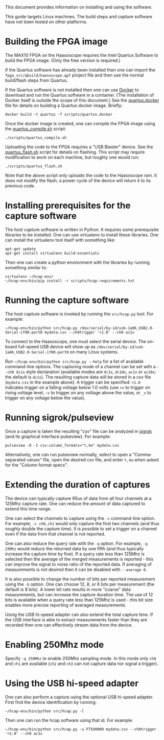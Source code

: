 This document provides information on installing and using the
software.

This guide targets Linux machines.  The build steps and capture
software have not been tested on other platforms.

# Building the FPGA image

The MAX10 FPGA on the Haasoscope requires the Intel Quartus Software
to build the FPGA image.  (Only the free version is required.)

If the Quartus software has already been installed then one can import
the `fpga_src/qbuild/haasoscope.qpf` project file and then use the
normal build/flash steps from Quartus.

If the Quartus software is not installed then one can use
[Docker](https://en.wikipedia.org/wiki/Docker_(software)) to download
and run the Quartus software in a container.  (The installation of
Docker itself is outside the scope of this document.)  See the
[quartus.docker](../scripts/quartus.docker) file for details on
building a Quartus docker image.  Briefly:
```
docker build -t quartus -f scripts/quartus.docker
```

Once the docker image is created, one can compile the FPGA image using
the [quartus_compile.sh](../scripts/quartus_compile.sh) script:
```
./scripts/quartus_compile.sh
```

Uploading the code to the FPGA requires a "USB Blaster" device.  See
the [quartus_flash.sh](../scripts/quartus_flash.sh) script for details
on flashing.  This script may require modification to work on each
machine, but roughly one would run:
```
./scripts/quartus_flash.sh
```

Note that the above script only uploads the code to the Haasoscope
ram.  It does not modify the flash; a power cycle of the device will
return it to its previous code.

# Installing prerequisites for the capture software

The host capture software is written in Python.  It requires some
prerequisite libraries to be installed.  One can use virtualenv to
install these libraries.  One can install the virtualenv tool itself
with something like:

```
apt-get update
apt-get install virtualenv build-essentials
```

Then one can create a python environment with the libraries by running
something similar to:

```
virtualenv ~/hcap-env/
~/hcap-env/bin/pip install -r scripts/hcap-requirements.txt
```

# Running the capture software

The host capture software is invoked by running the `src/hcap.py`
tool.  For example:

```
~/hcap-env/bin/python src/hcap.py /dev/serial/by-id/usb-1a86_USB2.0-Serial-if00-port0 mydata.csv --ch0trigger '<1.0' --ch0 ac1x
```

To connect to the Haasoscope, one must select the serial device.  The
on-board full-speed USB device will show up as
`/dev/serial/by-id/usb-1a86_USB2.0-Serial-if00-port0` on many Linux
systems.

Run `~/hcap-env/bin/python src/hcap.py --help` for a list of available
command-line options.  The capturing mode of a channel can be set with
a `--ch0 dc1x` style declaration (available modes are `dc1x`, `dc10x`,
`ac1x` or `ac10x`; the default is `dc1x`).  The resulting capture data
will be stored in a csv file (`mydata.csv` in the example above).  A
trigger can be specified: `<1.0` indicates trigger on a falling
voltage below 1.0 volts (use `>v` to trigger on rising voltage level,
`~v` to trigger on any voltage above the value, or `_v` to trigger on
any voltage below the value).

# Running sigrok/pulseview

Once a capture is taken the resulting "csv" file can be analyzed in
[sigrok](https://sigrok.org/) (and its graphical interface pulseview).
For example:

```
pulseview -D -I csv:column_formats="t,4a" mydata.csv
```

Alternatively, one can run pulseview normally, select to open a
"Comma-separated values" file, open the desired csv file, and enter
`t,4a` when asked for the "Column format specs".

# Extending the duration of captures

The device can typically capture 95us of data from all four channels
at a 125Mhz capture rate.  One can reduce the amount of data captured
to extend this time range.

One can select the channels to capture using the `-c` command-line
option.  For example, `-c ch0,ch1` would only capture the first two
channels (and thus roughly double the capture time).  It is possible
to set a trigger on a channel even if the data from that channel is
not reported.

One can also reduce the query rate with the `-q` option.  For example,
`-q 25Mhz` would reduce the returned data by one fifth (and thus
typically increase the capture time by five).  If a query rate less
than 125Mhz is selected then the average of the merged measurements is
reported - this can improve the signal to noise ratio of the reported
data.  If averaging of measurements is not desired then it can be
disabled with `--average 0`.

It is also possible to change the number of bits per reported
measurement using the `-b` option.  One can choose 12, 8, or 6 bits
per measurement (the default is 8 bits).  A lower bit rate results in
more "coarse" data measurements, but can increase the capture duration
time.  The use of 12 bits is available when a query rate less than
125Mhz is used - this bit size enables more precise reporting of
averaged measurements.

Using the USB hi-speed adapter can also extend the total capture time.
If the USB interface is able to extract measurements faster than they
are recorded then one can effectively stream data from the device.

# Enabling 250Mhz mode

Specify `-q 250Mhz` to enable 250Mhz sampling mode.  In this mode only
`ch0` and `ch1` are available (`ch2` and `ch3` can not capture data
nor signal a trigger).

# Using the USB hi-speed adapter

One can also perform a capture using the optional USB hi-speed
adapter.  First find the device identification by running:
```
~/hcap-env/bin/python src/hcap.py -l
```

Then one can run the hcap software using that id.  For example:
```
~/hcap-env/bin/python src/hcap.py -u FT5U0000 mydata.csv --ch0trigger '<1.0' --ch0 ac1x
```
